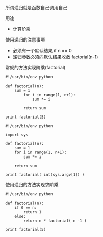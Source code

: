 所谓递归就是函数自己调用自己

用途
- 计算阶乘

使用递归的注意事项
- 必须有一个默认结果
if n == 0
- 递归参数必须向默认结果收敛
factorial(n-1)

常规的方法实现阶乘(factorial)
```
#!/usr/bin/env python

def factorial(n):
	sum = 1
		for i in range(1, n+1):
			sum *= i

		return sum

print factorial(5)

#!/usr/bin/env python

import sys

def factorial(n):
	sum = 1
	for i in range(1, n+1):
		sum *= i

	return sum

print factorial( int(sys.argv[1]) )
```

使用递归的方法实现求阶乘
```
#!/usr/bin/env python

def factorial(n):
	if 0 == n:
		return 1
	else:
		return n * factorial( n -1 )

print factorial(5)
```
